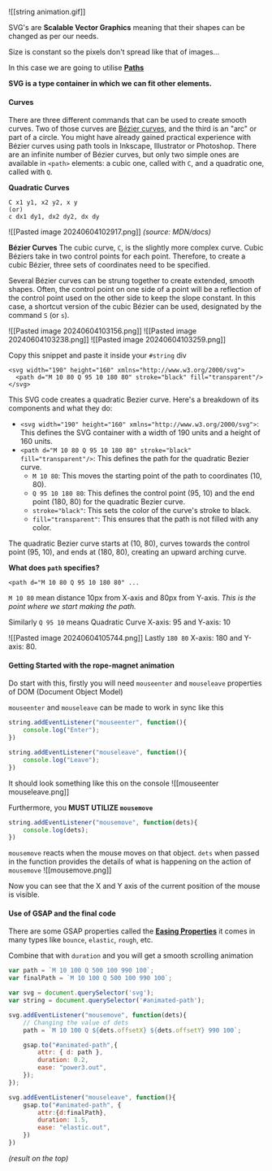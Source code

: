 ![[string animation.gif]]

SVG's  are **Scalable Vector Graphics** meaning that their shapes can be changed as per our needs.

Size is constant so the pixels don't spread like that of images...

In this case we are going to utilise **[Paths](https://developer.mozilla.org/en-US/docs/Web/SVG/Tutorial/Paths)**

**SVG is a type container in which we can fit other elements.**

#### Curves
There are three different commands that can be used to create smooth curves. Two of those curves are [Bézier curves](https://developer.mozilla.org/en-US/docs/Glossary/Bezier_curve), and the third is an "arc" or part of a circle. You might have already gained practical experience with Bézier curves using path tools in Inkscape, Illustrator or Photoshop. There are an infinite number of Bézier curves, but only two simple ones are available in `<path>` elements: a cubic one, called with `C`, and a quadratic one, called with `Q`.

**Quadratic Curves**

```
C x1 y1, x2 y2, x y
(or)
c dx1 dy1, dx2 dy2, dx dy
```

![[Pasted image 20240604102917.png]]
*(source: MDN/docs)*

**Bézier Curves**
The cubic curve, `C`, is the slightly more complex curve. Cubic Béziers take in two control points for each point. Therefore, to create a cubic Bézier, three sets of coordinates need to be specified.

Several Bézier curves can be strung together to create extended, smooth shapes. Often, the control point on one side of a point will be a reflection of the control point used on the other side to keep the slope constant. In this case, a shortcut version of the cubic Bézier can be used, designated by the command `S` (or `s`).

![[Pasted image 20240604103156.png]] ![[Pasted image 20240604103238.png]] ![[Pasted image 20240604103259.png]]


Copy this snippet and paste it inside your `#string` div
```
<svg width="190" height="160" xmlns="http://www.w3.org/2000/svg">
  <path d="M 10 80 Q 95 10 180 80" stroke="black" fill="transparent"/>
</svg>
```

This SVG code creates a quadratic Bezier curve. Here's a breakdown of its components and what they do:

- `<svg width="190" height="160" xmlns="http://www.w3.org/2000/svg">`: This defines the SVG container with a width of 190 units and a height of 160 units.
- `<path d="M 10 80 Q 95 10 180 80" stroke="black" fill="transparent"/>`: This defines the path for the quadratic Bezier curve.
    - `M 10 80`: This moves the starting point of the path to coordinates (10, 80).
    - `Q 95 10 180 80`: This defines the control point (95, 10) and the end point (180, 80) for the quadratic Bezier curve.
    - `stroke="black"`: This sets the color of the curve's stroke to black.
    - `fill="transparent"`: This ensures that the path is not filled with any color.

The quadratic Bezier curve starts at (10, 80), curves towards the control point (95, 10), and ends at (180, 80), creating an upward arching curve.

**What does `path` specifies?**
```
<path d="M 10 80 Q 95 10 180 80" ...
```

`M 10 80` mean distance 10px from X-axis and 80px from Y-axis. *This is the point where we start making the path.*

Similarly `Q 95 10` means Quadratic Curve X-axis: 95 and Y-axis: 10

![[Pasted image 20240604105744.png]]
Lastly `180 80` X-axis: 180 and Y-axis: 80.

#### Getting Started with the rope-magnet animation
Do start with this, firstly you will need `mouseenter` and `mouseleave` properties of DOM (Document Object Model)

`mouseenter` and `mouseleave` can be made to work in sync like this
```js
string.addEventListener("mouseenter", function(){
    console.log("Enter");
})

string.addEventListener("mouseleave", function(){
    console.log("Leave");
})
```

It should look something like this on the console
![[mouseenter mouseleave.png]]


Furthermore, you **MUST UTILIZE `mousemove`**
```js
string.addEventListener("mousemove", function(dets){
	console.log(dets);
})
```

`mousemove` reacts when the mouse moves on that object. `dets` when passed in the function provides the details of what is happening on the action of `mousemove`
![[mousemove.png]]


Now you can see that the X and Y axis of the current position of the mouse is visible.


#### Use of GSAP and the final code
There are some GSAP properties called the **[Easing Properties](https://gsap.com/docs/v3/Eases/)**
it comes in many types like `bounce`, `elastic`, `rough`, etc.

Combine that with `duration` and you will get a smooth scrolling animation

```js
var path = `M 10 100 Q 500 100 990 100`;
var finalPath = `M 10 100 Q 500 100 990 100`;

var svg = document.querySelector('svg');
var string = document.querySelector('#animated-path');

svg.addEventListener("mousemove", function(dets){
    // Changing the value of dets
    path = `M 10 100 Q ${dets.offsetX} ${dets.offsetY} 990 100`;

    gsap.to("#animated-path",{
        attr: { d: path },
        duration: 0.2,
        ease: "power3.out",
    });
});

svg.addEventListener("mouseleave", function(){
    gsap.to("#animated-path", {
        attr:{d:finalPath},
        duration: 1.5,
        ease: "elastic.out",
    })
})
```

*(result on the top)*